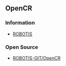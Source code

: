 ## OpenCR


### Information
- [ROBOTIS](http://en.robotis.com/)


### Open Source
- [ROBOTIS-GIT/OpenCR](https://github.com/ROBOTIS-GIT/OpenCR) 


